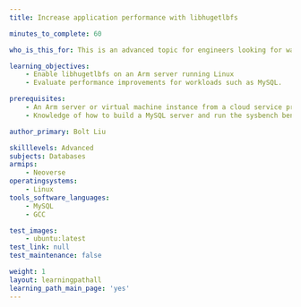 ```yaml
---
title: Increase application performance with libhugetlbfs 

minutes_to_complete: 60

who_is_this_for: This is an advanced topic for engineers looking for ways to increase performance on Arm servers.

learning_objectives:
    - Enable libhugetlbfs on an Arm server running Linux
    - Evaluate performance improvements for workloads such as MySQL.

prerequisites:
    - An Arm server or virtual machine instance from a cloud service provider with Ubuntu installed
    - Knowledge of how to build a MySQL server and run the sysbench benchmark test

author_primary: Bolt Liu

skilllevels: Advanced
subjects: Databases
armips:
    - Neoverse
operatingsystems:
    - Linux
tools_software_languages:
    - MySQL
    - GCC

test_images:
    - ubuntu:latest
test_link: null
test_maintenance: false

weight: 1
layout: learningpathall
learning_path_main_page: 'yes'
---
```

